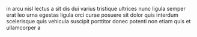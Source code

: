 in arcu nisl lectus a sit dis dui varius tristique ultrices nunc ligula semper
erat leo urna egestas ligula orci curae posuere sit dolor quis interdum
scelerisque quis vehicula suscipit porttitor donec potenti non etiam quis et
ullamcorper a